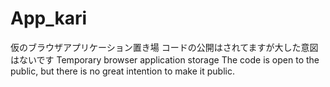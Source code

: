 # App_kari
仮のブラウザアプリケーション置き場
コードの公開はされてますが大した意図はないです
Temporary browser application storage
The code is open to the public, but there is no great intention to make it public.
